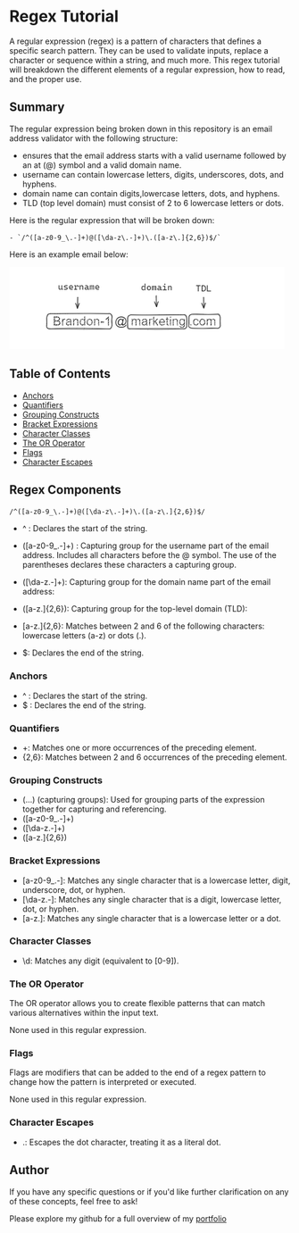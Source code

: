 # Regex Tutorial

A regular expression (regex) is a pattern of characters that defines a specific search pattern. They can be used to validate inputs, replace a character or sequence within a string, and much more. This regex tutorial will breakdown the different elements of a regular expression, how to read, and the proper use.

## Summary

The regular expression being broken down in this repository is an email address validator with the following structure:

- ensures that the email address starts with a valid username followed by an at (@) symbol and a valid domain name.
- username can contain lowercase letters, digits, underscores, dots, and hyphens.
- domain name can contain digits,lowercase letters, dots, and hyphens.
- TLD (top level domain) must consist of 2 to 6 lowercase letters or dots.

Here is the regular expression that will be broken down:

    - `/^([a-z0-9_\.-]+)@([\da-z\.-]+)\.([a-z\.]{2,6})$/`

Here is an example email below:

![Example](regex-example.png)

## Table of Contents

- [Anchors](#anchors)
- [Quantifiers](#quantifiers)
- [Grouping Constructs](#grouping-constructs)
- [Bracket Expressions](#bracket-expressions)
- [Character Classes](#character-classes)
- [The OR Operator](#the-or-operator)
- [Flags](#flags)
- [Character Escapes](#character-escapes)

## Regex Components

`/^([a-z0-9_\.-]+)@([\da-z\.-]+)\.([a-z\.]{2,6})$/`

- ^ : Declares the start of the string.

- ([a-z0-9_\.-]+) : Capturing group for the username part of the email address. Includes all characters before the @ symbol. The use of the parentheses declares these characters a capturing group.

- ([\da-z\.-]+): Capturing group for the domain name part of the email address:

- ([a-z\.]{2,6}): Capturing group for the top-level domain (TLD):

- [a-z\.]{2,6}: Matches between 2 and 6 of the following characters: lowercase letters (a-z) or dots (.).

- $: Declares the end of the string.

### Anchors

- ^ : Declares the start of the string.
- $ : Declares the end of the string.

### Quantifiers

- +: Matches one or more occurrences of the preceding element.
- {2,6}: Matches between 2 and 6 occurrences of the preceding element.

### Grouping Constructs

- (...) (capturing groups): Used for grouping parts of the expression together for capturing and referencing.
- ([a-z0-9_\.-]+)
- ([\da-z\.-]+)
- ([a-z\.]{2,6})

### Bracket Expressions

- [a-z0-9_\.-]: Matches any single character that is a lowercase letter, digit, underscore, dot, or hyphen.
- [\da-z\.-]: Matches any single character that is a digit, lowercase letter, dot, or hyphen.
- [a-z\.]: Matches any single character that is a lowercase letter or a dot.

### Character Classes

- \d: Matches any digit (equivalent to [0-9]).

### The OR Operator

The OR operator allows you to create flexible patterns that can match various alternatives within the input text.

None used in this regular expression.

### Flags

Flags are modifiers that can be added to the end of a regex pattern to change how the pattern is interpreted or executed.

None used in this regular expression.

### Character Escapes

- \.: Escapes the dot character, treating it as a literal dot.

## Author

If you have any specific questions or if you'd like further clarification on any of these concepts, feel free to ask!

Please explore my github for a full overview of my [portfolio](https://github.com/brandonlambrecht)
